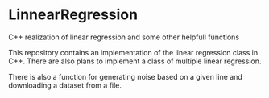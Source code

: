 # LinnearRegression
C++ realization of linear regression and some other helpfull functions

This repository contains an implementation of the linear regression class in C++. There are also plans to implement a class of multiple linear regression.

There is also a function for generating noise based on a given line and downloading a dataset from a file.

